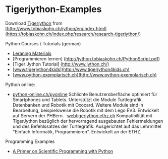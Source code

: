 Tigerjython-Examples
==================

Download [Tigerjython](http://jython.tobiaskohn.ch/index-de.html) from [http://www.tobiaskohn.ch/jython/en/index.html](https://tobiaskohn.ch/index.php/research/research-tigerjython/)


Python Courses / Tutorials (german)
- [Leraning Materials](http://www.tigerjython.ch) 
- [Programmieren lernen] (http://jython.tobiaskohn.ch/PythonScript.pdf)
- [Tiger Jython Tutorial] (http://www.jython.ch/)
- [www.tigerjython4kids](http://www.tigerjython4kids.ch)
- [www.python-exemplarisch.ch](http://www.python-exemplarisch.ch)

Python online:
- [python-online.ch/pyonline](http://www.python-online.ch/pyonline/PyOnline.php) Schlichte Benutzeroberfläche optimiert für Smartphones und Tablets. Unterstützt die Module Turtlegrafik, Datenbanken und Robotik mit Oxocard. Weitere Module sind in Bearbeitung, beispielsweise die Robotik mit dem Lego EV3. Entwickelt auf Servern der PHBern.
-[webtigerjython.ethz.ch](https://webtigerjython.ethz.ch/) Kompatibilität mit TigerJython bezüglich der hervorragend ausgebauten Fehlermeldungen und des Befehlssatzes der Turtlegrafik. Ausgerichtet auf das Lehrmittel "Einfach Informatik, Programmieren". Entwickelt an der ETHZ.

Programming Examples
- [A Primer on Scientific Programming with Python](http://hplgit.github.io/scipro-primer/)
